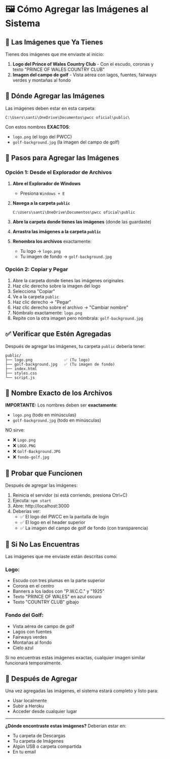 # 🖼️ Cómo Agregar las Imágenes al Sistema

## 📸 Las Imágenes que Ya Tienes

Tienes dos imágenes que me enviaste al inicio:
1. **Logo del Prince of Wales Country Club** - Con el escudo, coronas y texto "PRINCE OF WALES COUNTRY CLUB"
2. **Imagen del campo de golf** - Vista aérea con lagos, fuentes, fairways verdes y montañas al fondo

## 📁 Dónde Agregar las Imágenes

Las imágenes deben estar en esta carpeta:
```
C:\Users\santi\OneDrive\Documentos\pwcc oficial\public\
```

Con estos nombres **EXACTOS**:
- `logo.png` (el logo del PWCC)
- `golf-background.jpg` (la imagen del campo de golf)

## 🔧 Pasos para Agregar las Imágenes

### Opción 1: Desde el Explorador de Archivos

1. **Abre el Explorador de Windows**
   - Presiona `Windows + E`

2. **Navega a la carpeta `public`**
   ```
   C:\Users\santi\OneDrive\Documentos\pwcc oficial\public
   ```

3. **Abre la carpeta donde tienes las imágenes** (donde las guardaste)

4. **Arrastra las imágenes a la carpeta `public`**

5. **Renombra los archivos** exactamente:
   - Tu logo → `logo.png`
   - Tu imagen de fondo → `golf-background.jpg`

### Opción 2: Copiar y Pegar

1. Abre la carpeta donde tienes las imágenes originales
2. Haz clic derecho sobre la imagen del logo
3. Selecciona "Copiar"
4. Ve a la carpeta `public` 
5. Haz clic derecho → "Pegar"
6. Haz clic derecho sobre el archivo → "Cambiar nombre"
7. Nómbralo exactamente: `logo.png`
8. Repite con la otra imagen pero nómbrala: `golf-background.jpg`

## ✅ Verificar que Estén Agregadas

Después de agregar las imágenes, tu carpeta `public` debería tener:

```
public/
├── logo.png              ✅ (Tu logo)
├── golf-background.jpg   ✅ (Tu imagen de fondo)
├── index.html
├── styles.css
└── script.js
```

## 🎨 Nombre Exacto de los Archivos

**IMPORTANTE:** Los nombres deben ser **exactamente**:
- `logo.png` (todo en minúsculas)
- `golf-background.jpg` (todo en minúsculas)

NO sirve:
- ❌ `Logo.png`
- ❌ `LOGO.PNG`
- ❌ `Golf-Background.JPG`
- ❌ `fondo-golf.jpg`

## 🚀 Probar que Funcionen

Después de agregar las imágenes:

1. Reinicia el servidor (si está corriendo, presiona Ctrl+C)
2. Ejecuta: `npm start`
3. Abre: http://localhost:3000
4. Deberías ver:
   - ✅ El logo del PWCC en la pantalla de login
   - ✅ El logo en el header superior
   - ✅ La imagen del campo de golf de fondo (con transparencia)

## 📝 Si No Las Encuentras

Las imágenes que me enviaste están descritas como:

### Logo:
- Escudo con tres plumas en la parte superior
- Corona en el centro
- Banners a los lados con "P.W.C.C." y "1925"
- Texto "PRINCE OF WALES" en azul oscuro
- Texto "COUNTRY CLUB" gibajo

### Fondo del Golf:
- Vista aérea de campo de golf
- Lagos con fuentes
- Fairways verdes
- Montañas al fondo
- Cielo azul

Si no encuentras estas imágenes exactas, cualquier imagen similar funcionará temporalmente.

## 🔄 Después de Agregar

Una vez agregadas las imágenes, el sistema estará completo y listo para:
- Usar localmente
- Subir a Heroku
- Acceder desde cualquier lugar

---

**¿Dónde encontraste estas imágenes?** Deberían estar en:
- Tu carpeta de Descargas
- Tu carpeta de Imágenes
- Algún USB o carpeta compartida
- En tu email

